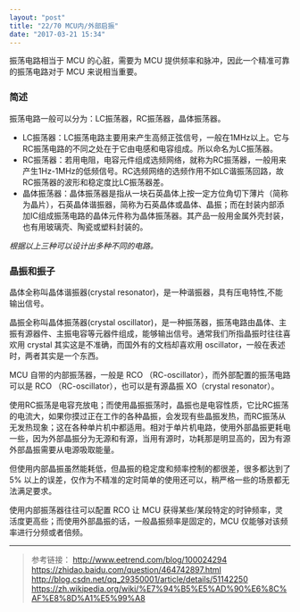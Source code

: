 ```yaml
---
layout: "post"
title: "22/70 MCU内/外部启振"
date: "2017-03-21 15:34"
---
```


振荡电路相当于 MCU 的心脏，需要为 MCU 提供频率和脉冲，因此一个精准可靠的振荡电路对于 MCU 来说相当重要。

### 简述

振荡电路一般可以分为：LC振荡器，RC振荡器，晶体振荡器。
- LC振荡器：LC振荡电路主要用来产生高频正弦信号，一般在1MHz以上。它与RC振荡电路的不同之处在于它由电感和电容组成。所以命名为LC振荡器。
- RC振荡器：若用电阻，电容元件组成选频网络，就称为RC振荡器，一般用来产生1Hz-1MHz的低频信号。RC选频网络的选频作用不如LC谐振荡回路，故RC振荡器的波形和稳定度比LC振荡器差。
- 晶体振荡器：晶体振荡器是指从一块石英晶体上按一定方位角切下薄片（简称为晶片），石英晶体谐振器，简称为石英晶体或晶体、晶振；而在封装内部添加IC组成振荡电路的晶体元件称为晶体振荡器。其产品一般用金属外壳封装，也有用玻璃壳、陶瓷或塑料封装的。

*根据以上三种可以设计出多种不同的电路。*

### 晶振和振子

晶体全称叫晶体谐振器(crystal resonator)，是一种谐振器，具有压电特性,不能输出信号。

晶振全称叫晶体振荡器(crystal oscillator)，是一种振荡器，振荡电路由晶体、主振有源器件、主振电容等元器件组成，能够输出信号。通常我们所指晶振时往往喜欢用 crystal 其实这是不准确，而国外有的文档却喜欢用 oscillator，一般在表述时，两者其实是一个东西。

MCU 自带的内部振荡器，一般是 RCO （RC-oscillator），而外部配置的振荡电路可以是 RCO （RC-oscillator），也可以是有源晶振 XO（crystal resonator）。

使用RC振荡是电容充放电；而使用晶振振荡时，晶振也是电容性质，它比RC振荡的电流大，如果你摸过正在工作的各种晶振，会发现有些晶振发热，而RC振荡从无发热现象；这在各种单片机中都适用。相对于单片机电路，使用外部晶振更耗电一些，因为外部晶振分为无源和有源，当用有源时，功耗那是明显高的，因为有源外部晶振需要从电源吸取能量。

但使用内部晶振虽然能耗低，但晶振的稳定度和频率控制的都很差，很多都达到了 5% 以上的误差，仅作为不精准的定时简单的使用还可以，稍严格一些的场景都无法满足要求。

使用内部振荡器往往可以配置 RCO 让 MCU 获得某些/某段特定的时钟频率，灵活度更高些；而使用外部晶振的话，一般晶振频率是固定的，MCU 仅能够对该频率进行分频或者倍频。

***
> 参考链接：
> http://www.eetrend.com/blog/100024294
> https://zhidao.baidu.com/question/464742897.html
> http://blog.csdn.net/qq_29350001/article/details/51142250
> https://zh.wikipedia.org/wiki/%E7%94%B5%E5%AD%90%E6%8C%AF%E8%8D%A1%E5%99%A8
